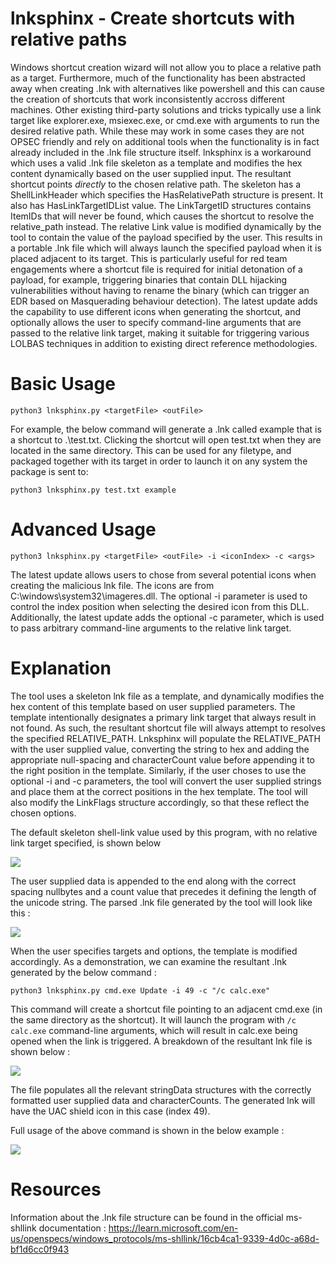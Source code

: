 # lnksphinx - Create shortcuts with relative paths
Windows shortcut creation wizard will not allow you to place a relative path as a target. Furthermore, much of the functionality has been abstracted away when creating .lnk with alternatives like powershell and this can cause the creation of shortcuts that work inconsistently accross different machines. Other existing third-party solutions and tricks typically use a link target like explorer.exe, msiexec.exe, or cmd.exe with arguments to run the desired relative path. While these may work in some cases they are not OPSEC friendly and rely on additional tools when the functionality is in fact already included in the .lnk file structure itself.
lnksphinx is a workaround which uses a valid .lnk file skeleton as a template and modifies the hex content dynamically based on the user supplied input. The resultant shortcut points _directly_ to the chosen relative path. The skeleton has a ShellLinkHeader which specifies the HasRelativePath structure is present. It also has HasLinkTargetIDList value.
The LinkTargetID structures contains ItemIDs that will never be found, which causes the shortcut to resolve the relative_path instead. The relative Link value is modified dynamically by the tool to contain the value of the payload specified by the user.
This results in a portable .lnk file which will always launch the specified payload when it is placed adjacent to its target. This is particularly useful for red team engagements where a shortcut file is required for initial detonation of a payload, for example, triggering binaries that contain DLL hijacking vulnerabilities without having to rename the binary (which can trigger an EDR based on Masquerading behaviour detection). The latest update adds the capability to use different icons when generating the shortcut, and optionally allows the user to specify command-line arguments that are passed to the relative link target, making it suitable for triggering various LOLBAS techniques in addition to existing direct reference methodologies.

# Basic Usage
```python3 lnksphinx.py <targetFile> <outFile>``` 

For example, the below command will generate a .lnk called example that is a shortcut to .\test.txt. Clicking the shortcut will open test.txt when they are located in the same directory. This can be used for any filetype, and packaged together with its target in order to launch it on any system the package is sent to: 

```python3 lnksphinx.py test.txt example```

# Advanced Usage
```python3 lnksphinx.py <targetFile> <outFile> -i <iconIndex> -c <args>```

The latest update allows users to chose from several potential icons when creating the malicious lnk file. The icons are from C:\windows\system32\imageres.dll. The optional -i parameter is used to control the index position when selecting the desired icon from this DLL.
Additionally, the latest update adds the optional -c parameter, which is used to pass arbitrary command-line arguments to the relative link target.


# Explanation
The tool uses a skeleton lnk file as a template, and dynamically modifies the hex content of this template based on user supplied parameters.
The template intentionally designates a primary link target that always result in not found. As such, the resultant shortcut file will always attempt to resolves the specified RELATIVE_PATH.
Lnksphinx will populate the RELATIVE_PATH with the user supplied <targetFile> value, converting the string to hex and adding the appropriate null-spacing and characterCount value before appending it to the right position in the template.
Similarly, if the user choses to use the optional -i and -c parameters, the tool will convert the user supplied strings and place them at the correct positions in the hex template. The tool will also modify the LinkFlags structure accordingly, so that these reflect the chosen options.

The default skeleton shell-link value used by this program, with no relative link target specified, is shown below

![](https://github.com/PN-Tester/lnksphinx/blob/main/hexView.PNG) 

The user supplied data is appended to the end along with the correct spacing nullbytes and a count value that precedes it defining the length of the unicode string.
The parsed .lnk file generated by the tool will look like this : 

![](https://github.com/PN-Tester/lnksphinx/blob/main/TEMPLATE.PNG)

When the user specifies targets and options,  the template is modified accordingly. As a demonstration, we can examine the resultant .lnk generated by the below command :

```python3 lnksphinx.py cmd.exe Update -i 49 -c "/c calc.exe"```

This command will create a shortcut file pointing to an adjacent cmd.exe (in the same directory as the shortcut). It will launch the program with ```/c calc.exe``` command-line arguments, which will result in calc.exe being opened when the link is triggered. 
A breakdown of the resultant lnk file is shown below :

![](https://github.com/PN-Tester/lnksphinx/blob/main/annoted.PNG)

The file populates all the relevant stringData structures with the correctly formatted user supplied data and characterCounts. The generated lnk will have the UAC shield icon in this case (index 49).

Full usage of the above command is shown in the below example :

![](https://github.com/PN-Tester/lnksphinx/blob/main/LNKSPHINXDEMO.gif)

# Resources
Information about the .lnk file structure can be found in the official ms-shllink documentation : https://learn.microsoft.com/en-us/openspecs/windows_protocols/ms-shllink/16cb4ca1-9339-4d0c-a68d-bf1d6cc0f943
